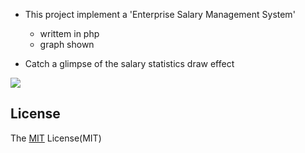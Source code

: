 - This project implement a 'Enterprise Salary Management System'
    - writtem in php
    - graph shown

- Catch a glimpse of the salary statistics draw effect

![](https://github.com/xiangp126/jear/blob/master/gif/salary_draw.gif)

## License
The [MIT](https://github.com/xiangp126/jear/blob/master/LICENSE.txt) License(MIT)
